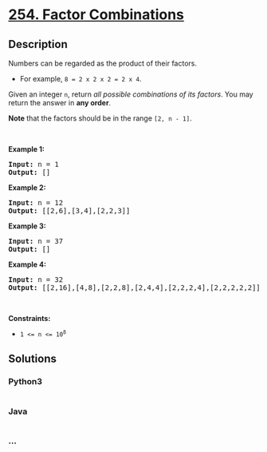 # [254. Factor Combinations](https://leetcode.com/problems/factor-combinations)



## Description

<p>Numbers can be regarded as the product of their factors.</p>

<ul>
	<li>For example, <code>8 = 2 x 2 x 2 = 2 x 4</code>.</li>
</ul>

<p>Given an integer <code>n</code>, return <em>all possible combinations of its factors</em>. You may return the answer in <strong>any order</strong>.</p>

<p><strong>Note</strong> that the factors should be in the range <code>[2, n - 1]</code>.</p>

<p>&nbsp;</p>
<p><strong>Example 1:</strong></p>
<pre><strong>Input:</strong> n = 1
<strong>Output:</strong> []
</pre><p><strong>Example 2:</strong></p>
<pre><strong>Input:</strong> n = 12
<strong>Output:</strong> [[2,6],[3,4],[2,2,3]]
</pre><p><strong>Example 3:</strong></p>
<pre><strong>Input:</strong> n = 37
<strong>Output:</strong> []
</pre><p><strong>Example 4:</strong></p>
<pre><strong>Input:</strong> n = 32
<strong>Output:</strong> [[2,16],[4,8],[2,2,8],[2,4,4],[2,2,2,4],[2,2,2,2,2]]
</pre>
<p>&nbsp;</p>
<p><strong>Constraints:</strong></p>

<ul>
	<li><code>1 &lt;= n &lt;= 10<sup>8</sup></code></li>
</ul>


## Solutions

<!-- tabs:start -->

### **Python3**

```python

```

### **Java**

```java

```

### **...**

```

```

<!-- tabs:end -->
